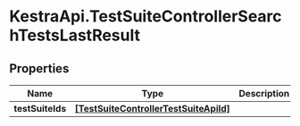 # KestraApi.TestSuiteControllerSearchTestsLastResult

## Properties

Name | Type | Description | Notes
------------ | ------------- | ------------- | -------------
**testSuiteIds** | [**[TestSuiteControllerTestSuiteApiId]**](TestSuiteControllerTestSuiteApiId.md) |  | [optional] 


